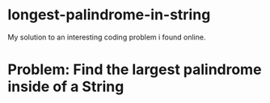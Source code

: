 # longest-palindrome-in-string
My solution to an interesting coding problem i found online.

# Problem: Find the largest palindrome inside of a String
